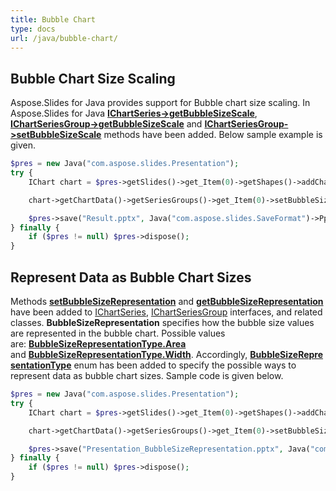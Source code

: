 ```yaml
---
title: Bubble Chart
type: docs
url: /java/bubble-chart/
---
```


## **Bubble Chart Size Scaling**
Aspose.Slides for Java provides support for Bubble chart size scaling. In Aspose.Slides for Java [**IChartSeries->getBubbleSizeScale**](https://apireference.aspose.com/slides/java/com.aspose.slides/IChartSeries#getBubbleSizeScale--), [**IChartSeriesGroup->getBubbleSizeScale**](https://apireference.aspose.com/slides/java/com.aspose.slides/IChartSeriesGroup#getBubbleSizeScale--) and [**IChartSeriesGroup->setBubbleSizeScale**](https://apireference.aspose.com/slides/java/com.aspose.slides/IChartSeriesGroup#setBubbleSizeScale-int-) methods have been added. Below sample example is given. 

```php
$pres = new Java("com.aspose.slides.Presentation");
try {
    IChart chart = $pres->getSlides()->get_Item(0)->getShapes()->addChart(ChartType.Bubble, 100, 100, 400, 300);

    chart->getChartData()->getSeriesGroups()->get_Item(0)->setBubbleSizeScale(150);

    $pres->save("Result.pptx", Java("com.aspose.slides.SaveFormat")->Pptx);
} finally {
    if ($pres != null) $pres->dispose();
}
```

## **Represent Data as Bubble Chart Sizes**
Methods [**setBubbleSizeRepresentation**](https://apireference.aspose.com/slides/java/com.aspose.slides/IChartSeriesGroup#setBubbleSizeRepresentation-int-) and [**getBubbleSizeRepresentation**](https://apireference.aspose.com/slides/java/com.aspose.slides/IChartSeriesGroup#getBubbleSizeRepresentation--) have been added to [IChartSeries](https://apireference.aspose.com/slides/java/com.aspose.slides/IChartSeries), [IChartSeriesGroup](https://apireference.aspose.com/slides/java/com.aspose.slides/IChartSeriesGroup) interfaces, and related classes. **BubbleSizeRepresentation** specifies how the bubble size values are represented in the bubble chart. Possible values are: [**BubbleSizeRepresentationType.Area**](https://apireference.aspose.com/slides/java/com.aspose.slides/BubbleSizeRepresentationType#Area) and [**BubbleSizeRepresentationType.Width**](https://apireference.aspose.com/slides/java/com.aspose.slides/BubbleSizeRepresentationType#Width). Accordingly, [**BubbleSizeRepresentationType**](https://apireference.aspose.com/slides/java/com.aspose.slides/BubbleSizeRepresentationType) enum has been added to specify the possible ways to represent data as bubble chart sizes. Sample code is given below.

```php
$pres = new Java("com.aspose.slides.Presentation");
try {
    IChart chart = $pres->getSlides()->get_Item(0)->getShapes()->addChart(ChartType.Bubble, 50, 50, 600, 400, true);

    chart->getChartData()->getSeriesGroups()->get_Item(0)->setBubbleSizeRepresentation(BubbleSizeRepresentationType.Width);

    $pres->save("Presentation_BubbleSizeRepresentation.pptx", Java("com.aspose.slides.SaveFormat")->Pptx);
} finally {
    if ($pres != null) $pres->dispose();
}
```
